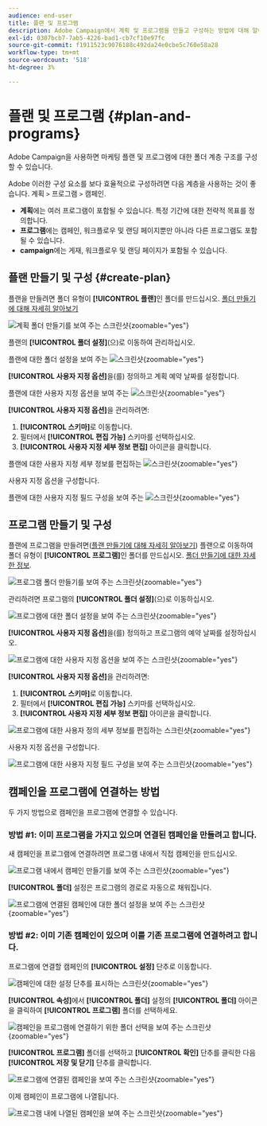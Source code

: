 ```yaml
---
audience: end-user
title: 플랜 및 프로그램
description: Adobe Campaign에서 계획 및 프로그램을 만들고 구성하는 방법에 대해 알아봅니다
exl-id: 0307bcb7-7ab5-4226-bad1-cb7cf10e97fc
source-git-commit: f1911523c9076188c492da24e0cbe5c760e58a28
workflow-type: tm+mt
source-wordcount: '518'
ht-degree: 3%

---
```


# 플랜 및 프로그램 {#plan-and-programs}

Adobe Campaign을 사용하면 마케팅 플랜 및 프로그램에 대한 폴더 계층 구조를 구성할 수 있습니다.

Adobe 이러한 구성 요소를 보다 효율적으로 구성하려면 다음 계층을 사용하는 것이 좋습니다. 계획 `>` 프로그램 `>` 캠페인.

* **계획**&#x200B;에는 여러 프로그램이 포함될 수 있습니다. 특정 기간에 대한 전략적 목표를 정의합니다.
* **프로그램**&#x200B;에는 캠페인, 워크플로우 및 랜딩 페이지뿐만 아니라 다른 프로그램도 포함될 수 있습니다.
* **campaign**&#x200B;에는 게재, 워크플로우 및 랜딩 페이지가 포함될 수 있습니다.

## 플랜 만들기 및 구성 {#create-plan}

플랜을 만들려면 폴더 유형이 **[!UICONTROL 플랜]**&#x200B;인 폴더를 만드십시오. [폴더 만들기에 대해 자세히 알아보기](../get-started/work-with-folders.md)

![계획 폴더 만들기를 보여 주는 스크린샷](assets/plan_create.png){zoomable="yes"}

플랜의 **[!UICONTROL 폴더 설정]**(으)로 이동하여 관리하십시오.

플랜에 대한 폴더 설정을 보여 주는 ![스크린샷](assets/plan_settings.png){zoomable="yes"}

**[!UICONTROL 사용자 지정 옵션]**&#x200B;을(를) 정의하고 계획 예약 날짜를 설정합니다.

플랜에 대한 사용자 지정 옵션을 보여 주는 ![스크린샷](assets/plan_options.png){zoomable="yes"}

**[!UICONTROL 사용자 지정 옵션]**&#x200B;을 관리하려면:

1. **[!UICONTROL 스키마]**&#x200B;로 이동합니다.
1. 필터에서 **[!UICONTROL 편집 가능]** 스키마를 선택하십시오.
1. **[!UICONTROL 사용자 지정 세부 정보 편집]** 아이콘을 클릭합니다.

플랜에 대한 사용자 지정 세부 정보를 편집하는 ![스크린샷](assets/plan_edit.png){zoomable="yes"}

사용자 지정 옵션을 구성합니다.

플랜에 대한 사용자 지정 필드 구성을 보여 주는 ![스크린샷](assets/plan_customfields.png){zoomable="yes"}

## 프로그램 만들기 및 구성

플랜에 프로그램을 만들려면([플랜 만들기에 대해 자세히 알아보기](#create-plan)) 플랜으로 이동하여 폴더 유형이 **[!UICONTROL 프로그램]**&#x200B;인 폴더를 만드십시오. [폴더 만들기에 대한 자세한 정보](../get-started/work-with-folders.md).

![프로그램 폴더 만들기를 보여 주는 스크린샷](assets/program_create.png){zoomable="yes"}

관리하려면 프로그램의 **[!UICONTROL 폴더 설정]**(으)로 이동하십시오.

![프로그램에 대한 폴더 설정을 보여 주는 스크린샷](assets/program_settings.png){zoomable="yes"}

**[!UICONTROL 사용자 지정 옵션]**&#x200B;을(를) 정의하고 프로그램의 예약 날짜를 설정하십시오.

![프로그램에 대한 사용자 지정 옵션을 보여 주는 스크린샷](assets/program_options.png){zoomable="yes"}

**[!UICONTROL 사용자 지정 옵션]**&#x200B;을 관리하려면:

1. **[!UICONTROL 스키마]**&#x200B;로 이동합니다.
1. 필터에서 **[!UICONTROL 편집 가능]** 스키마를 선택하십시오.
1. **[!UICONTROL 사용자 지정 세부 정보 편집]** 아이콘을 클릭합니다.

![프로그램에 대한 사용자 정의 세부 정보를 편집하는 스크린샷](assets/program_edit.png){zoomable="yes"}

사용자 지정 옵션을 구성합니다.

![프로그램에 대한 사용자 지정 필드 구성을 보여 주는 스크린샷](assets/program_customfields.png){zoomable="yes"}

## 캠페인을 프로그램에 연결하는 방법

두 가지 방법으로 캠페인을 프로그램에 연결할 수 있습니다.

### 방법 #1: 이미 프로그램을 가지고 있으며 연결된 캠페인을 만들려고 합니다.

새 캠페인을 프로그램에 연결하려면 프로그램 내에서 직접 캠페인을 만드십시오.

![프로그램 내에서 캠페인 만들기를 보여 주는 스크린샷](assets/program_campaign_create.png){zoomable="yes"}

**[!UICONTROL 폴더]** 설정은 프로그램의 경로로 자동으로 채워집니다.

![프로그램에 연결된 캠페인에 대한 폴더 설정을 보여 주는 스크린샷](assets/program_campaign_folder.png){zoomable="yes"}

### 방법 #2: 이미 기존 캠페인이 있으며 이를 기존 프로그램에 연결하려고 합니다.

프로그램에 연결할 캠페인의 **[!UICONTROL 설정]** 단추로 이동합니다.

![캠페인에 대한 설정 단추를 표시하는 스크린샷](assets/campaign_settings.png){zoomable="yes"}

**[!UICONTROL 속성]**&#x200B;에서 **[!UICONTROL 폴더]** 설정의 **[!UICONTROL 폴더]** 아이콘을 클릭하여 **[!UICONTROL 프로그램]** 폴더를 선택하세요.

![캠페인을 프로그램에 연결하기 위한 폴더 선택을 보여 주는 스크린샷](assets/campaign_folder.png){zoomable="yes"}

**[!UICONTROL 프로그램]** 폴더를 선택하고 **[!UICONTROL 확인]** 단추를 클릭한 다음 **[!UICONTROL 저장 및 닫기]** 단추를 클릭합니다.

![프로그램에 연결된 캠페인을 보여 주는 스크린샷](assets/campaign_linked.png){zoomable="yes"}

이제 캠페인이 프로그램에 나열됩니다.

![프로그램 내에 나열된 캠페인을 보여 주는 스크린샷](assets/campaign_in_program.png){zoomable="yes"}